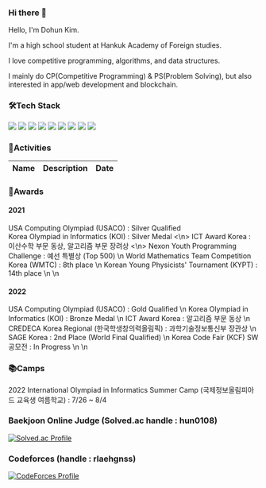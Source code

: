 ### Hi there 👋

Hello, I'm Dohun Kim.

I'm a high school student at Hankuk Academy of Foreign studies.

I love competitive programming, algorithms, and data structures. 

I mainly do CP(Competitive Programming) & PS(Problem Solving), but also interested in app/web development and blockchain.


### 🛠Tech Stack
<img src="https://img.shields.io/badge/C-A8B9CC?style=for-the-badge&logo=C&logoColor=white"/></a>
<img src="https://img.shields.io/badge/C++-00599C?style=for-the-badge&logo=C%2B%2B&logoColor=white"/></a>
<img src="https://img.shields.io/badge/Python-3776AB?style=for-the-badge&logo=Python&logoColor=white"/></a>
<img src="https://img.shields.io/badge/C Sharp-239120?style=for-the-badge&logo=C Sharp&logoColor=white"/></a>
<img src="https://img.shields.io/badge/MySQL-4491A1?style=for-the-badge&logo=MySQL&logoColor=white"/></a>
<img src="https://img.shields.io/badge/HTML5-E34F26?style=for-the-badge&logo=HTML5&logoColor=white"/></a>
<img src="https://img.shields.io/badge/CSS3-1572B6?style=for-the-badge&logo=CSS3&logoColor=white"/></a>
<img src="https://img.shields.io/badge/Kotlin-7F52FF?style=for-the-badge&logo=Kotlin&logoColor=white"/></a>
<img src="https://img.shields.io/badge/Java-007396?style=for-the-badge&logo=OpenJDK&logoColor=white"/></a>


### 📝Activities
|Name|Description|Date|
|:----:|:-----:|:----:|

### 🏅Awards
#### 2021
USA Computing Olympiad (USACO) : Silver Qualified  
Korea Olympiad in Informatics (KOI) : Silver Medal <\n>
ICT Award Korea : 이산수학 부문 동상, 알고리즘 부문 장려상 <\n>
Nexon Youth Programming Challenge : 예선 특별상 (Top 500) \n
World Mathematics Team Competition Korea (WMTC) : 8th place \n
Korean Young Physicists' Tournament (KYPT) : 14th place \n
\n
#### 2022
USA Computing Olympiad (USACO) : Gold Qualified \n
Korea Olympiad in Informatics (KOI) : Bronze Medal \n
ICT Award Korea : 알고리즘 부문 동상 \n
CREDECA Korea Regional (한국학생창의력올림픽) : 과학기술정보통신부 장관상 \n
SAGE Korea : 2nd Place (World Final Qualified) \n
Korea Code Fair (KCF) SW공모전 : In Progress \n
\n
### 📚Camps
2022 International Olympiad in Informatics Summer Camp (국제정보올림피아드 교육생 여름학교) : 7/26 ~ 8/4


### Baekjoon Online Judge (Solved.ac handle : hun0108)
[![Solved.ac Profile](http://mazassumnida.wtf/api/generate_badge?boj=hun0108)](https://solved.ac/hun0108)

### Codeforces (handle : rlaehgnss)
[![CodeForces Profile](https://cf.leed.at?id=rlaehgnss)](https://codeforces.com/profile/rlaehgnss)

<!--
**rlaehgnss/rlaehgnss** is a ✨ _special_ ✨ repository because its `README.md` (this file) appears on your GitHub profile.

Here are some ideas to get you started:

- 🔭 I’m currently working on ...
- 🌱 I’m currently learning ...
- 👯 I’m looking to collaborate on ...
- 🤔 I’m looking for help with ...
- 💬 Ask me about ...
- 📫 How to reach me: ...
- 😄 Pronouns: ...
- ⚡ Fun fact: ...
-->
